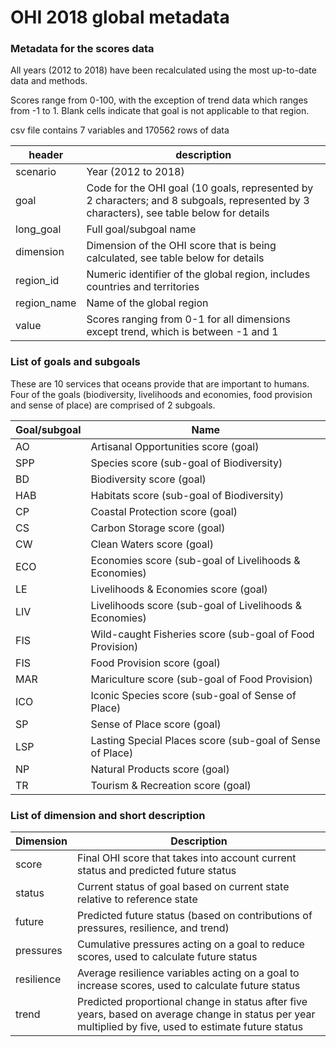 # OHI 2018 global metadata

### Metadata for the scores data  

All years (2012 to 2018) have been recalculated using the most up-to-date data and methods. 

Scores range from 0-100, with the exception of trend data which ranges from -1 to 1. Blank cells indicate that goal is not applicable to that region.  

csv file contains 7 variables and 170562 rows of data

| header | description | 
| ------ | ---------------------------------- | 
| scenario | Year (2012 to 2018) |
| goal | Code for the OHI goal (10 goals, represented by 2 characters; and 8 subgoals, represented by 3 characters), see table below for details | 
| long_goal | Full goal/subgoal name |
| dimension | Dimension of the OHI score that is being calculated, see table below for details |
| region_id | Numeric identifier of the global region, includes countries and territories |
| region_name | Name of the global region | 
| value | Scores ranging from 0-1 for all dimensions except trend, which is between -1 and 1 | 


### List of goals and subgoals
These are 10 services that oceans provide that are important to humans.  Four of the goals (biodiversity, livelihoods and economies, food provision and sense of place) are comprised of 2 subgoals.

|Goal/subgoal | Name |
| ------ | ----------- | 
| AO | Artisanal Opportunities score (goal) | 
| SPP | Species score (sub-goal of Biodiversity) | 
| BD | Biodiversity score (goal) | 
| HAB | Habitats score (sub-goal of Biodiversity) | 
| CP | Coastal Protection score (goal) | 
| CS | Carbon Storage score (goal) | 
| CW | Clean Waters score (goal) | 
| ECO | Economies score (sub-goal of Livelihoods & Economies) | 
| LE | Livelihoods & Economies score (goal) | 
| LIV | Livelihoods score (sub-goal of Livelihoods & Economies) | 
| FIS | Wild-caught Fisheries score (sub-goal of Food Provision) | 
| FIS | Food Provision score (goal) | 
| MAR | Mariculture score (sub-goal of Food Provision) | 
| ICO | Iconic Species score (sub-goal of Sense of Place) | 
| SP | Sense of Place score (goal) | 
| LSP | Lasting Special Places score (sub-goal of Sense of Place) | 
| NP | Natural Products score (goal) | 
| TR | Tourism & Recreation score (goal) | 


### List of dimension and short description
|Dimension | Description |
| ------ | ------------------------------------ | 
| score | Final OHI score that takes into account current status and predicted future status | 
| status | Current status of goal based on current state relative to reference state  | 
| future | Predicted future status (based on contributions of pressures, resilience, and trend) | 
| pressures | Cumulative pressures acting on a goal to reduce scores, used to calculate future status |
| resilience | Average resilience variables acting on a goal to increase scores, used to calculate future status |
| trend | Predicted proportional change in status after five years, based on average change in status per year multiplied by five, used to estimate future status |


